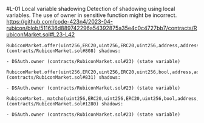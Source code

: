 #L-01
Local variable shadowing
Detection of shadowing using local variables.
The use of owner in sensitive function might be incorrect.
https://github.com/code-423n4/2023-04-rubicon/blob/511636d889742296a54392875a35e4c0c4727bb7/contracts/RubiconMarket.sol#L23-L42
```solidity
RubiconMarket.offer(uint256,ERC20,uint256,ERC20,uint256,address,address).owner (contracts/RubiconMarket.sol#808) shadows: 

- DSAuth.owner (contracts/RubiconMarket.sol#23) (state variable) 

RubiconMarket.offer(uint256,ERC20,uint256,ERC20,uint256,bool,address,address).owner (contracts/RubiconMarket.sol#831) shadows: 

- DSAuth.owner (contracts/RubiconMarket.sol#23) (state variable) 

RubiconMarket._matcho(uint256,ERC20,uint256,ERC20,uint256,bool,address,address).owner (contracts/RubiconMarket.sol#1280) shadows: 

- DSAuth.owner (contracts/RubiconMarket.sol#23) (state variable) 
```


